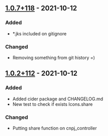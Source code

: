 ## [1.0.7+118] - 2021-10-12
### Added
- \*.jks included on gitignore

### Changed
- Removing something from git history =)

## [1.0.2+112] - 2021-10-12
### Added
- Added cider package and CHANGELOG.md
- New test to check if exists Icons.share

### Changed
- Putting share function on cnpj\_controller

[1.0.7+118]: https://github.com/wendreof/cnpj_company/compare/1.0.2+112...1.0.7+118
[1.0.2+112]: https://github.com/wendreof/cnpj_company/releases/tag/1.0.2+112
